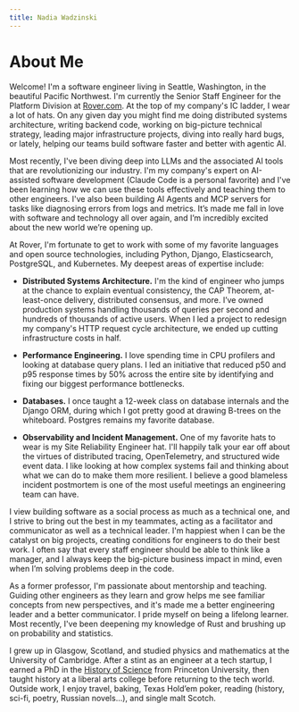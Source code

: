 ```yaml
---
title: Nadia Wadzinski
---
```

# About Me

Welcome! I'm a software engineer living in Seattle, Washington, in the
beautiful Pacific Northwest. I'm currently the Senior Staff Engineer for the
Platform Division at <a href="https://www.rover.com/">Rover.com</a>. At the top
of my company's IC ladder, I wear a lot of hats. On any given day
you might find me doing distributed systems architecture, writing backend code,
working on big-picture technical strategy, leading major infrastructure projects, 
diving into really hard bugs, or lately, helping our teams build software faster 
and better with agentic AI.

Most recently, I've been diving deep into LLMs and the associated AI tools that are
revolutionizing our industry. I'm my company's expert on AI-assisted software
development (Claude Code is a personal favorite) and I've been learning how we
can use these tools effectively and teaching them to other engineers. I've also
been building AI Agents and MCP servers for tasks like diagnosing errors from
logs and metrics. It’s made me fall in love with software and technology all
over again, and I’m incredibly excited about the new world we’re opening up.

At Rover, I'm fortunate to get to work with some of my favorite languages and
open source technologies, including Python, Django, Elasticsearch, PostgreSQL,
and Kubernetes. My deepest areas of expertise include:

* **Distributed Systems Architecture.** I'm the kind of engineer who jumps at the
  chance to explain eventual consistency, the CAP Theorem, at-least-once
  delivery, distributed consensus, and more. I’ve owned production systems
  handling thousands of queries per second and hundreds of thousands of active
  users. When I led a project to redesign my company's HTTP request cycle
  architecture, we ended up cutting infrastructure costs in half.

* **Performance Engineering.** I love spending time in CPU profilers and looking at
  database query plans. I led an initiative that reduced p50 and p95 response times
  by 50% across the entire site by identifying and fixing our biggest
  performance bottlenecks.

* **Databases.** I once taught a 12-week class on database internals and the
  Django ORM, during which I got pretty good at drawing B-trees on the
  whiteboard. Postgres remains my favorite database.

* **Observability and Incident Management.** One of my favorite hats to wear is
  my Site Reliability Engineer hat. I'll happily talk your ear off about the
  virtues of distributed tracing, OpenTelemetry, and structured wide event
  data. I like looking at how complex systems fail and thinking about what we can
  do to make them more resilient. I believe a good blameless incident postmortem
  is one of the most useful meetings an engineering team can have.

I view building software as a social process as much as a technical one, and I
strive to bring out the best in my teammates, acting as a facilitator
and communicator as well as a technical leader. I'm happiest when I can be the
catalyst on big projects, creating conditions for engineers to do their best
work. I often say that every staff engineer should be able to think like a
manager, and I always keep the big-picture business impact in mind, even when
I’m solving problems deep in the code.

As a former professor, I'm passionate about mentorship and teaching. Guiding other engineers
as they learn and grow helps me see familiar concepts from new perspectives,
and it's made me a better engineering leader and a better communicator. I
pride myself on being a lifelong learner. Most recently, I've been deepening my
knowledge of Rust and brushing up on probability and statistics.

I grew up in Glasgow, Scotland, and studied physics and mathematics at the
University of Cambridge. After a stint as an engineer at a
tech startup, I earned a PhD in the <a href="history_of_science.html">History of
Science</a> from Princeton University, then taught history at a liberal
arts college before returning to the tech world. Outside work, I enjoy travel,
baking, Texas Hold’em poker, reading (history, sci-fi, poetry, Russian
novels...), and single malt Scotch.
